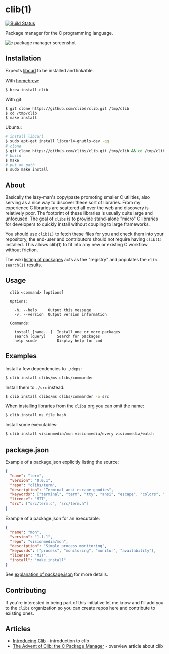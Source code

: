 # clib(1)

  [![Build Status](https://travis-ci.org/clibs/clib.svg?branch=master)](https://travis-ci.org/clibs/clib)

  Package manager for the C programming language.

  ![c package manager screenshot](https://i.cloudup.com/GwqOU2hh9Y.png)

## Installation

  Expects [libcurl](http://curl.haxx.se/libcurl/) to be installed and linkable.

  With [homebrew](https://github.com/Homebrew/homebrew):

```bash
$ brew install clib
```

  With git:

```bash
$ git clone https://github.com/clibs/clib.git /tmp/clib
$ cd /tmp/clib
$ make install
```

  Ubuntu:

```bash  
# install libcurl
$ sudo apt-get install libcurl4-gnutls-dev -qq
# clone
$ git clone https://github.com/clibs/clib.git /tmp/clib && cd /tmp/clib
# build
$ make
# put on path
$ sudo make install
```

## About

  Basically the lazy-man's copy/paste promoting smaller C utilities, also
  serving as a nice way to discover these sort of libraries. From my experience
  C libraries are scattered all over the web and discovery is relatively poor. The footprint of these libraries is usually quite large and unfocused. The goal of `clibs` is to provide
  stand-alone "micro" C libraries for developers to quickly install without coupling
  to large frameworks.

  You should use `clib(1)` to fetch these files for you and check them into your repository, the end-user and contributors should not require having `clib(1)` installed. This allows clib(1) to fit into any new or existing C workflow without friction.

  The wiki [listing of packages](https://github.com/clibs/clib/wiki/Packages) acts as the "registry" and populates the `clib-search(1)` results.

## Usage

```
  clib <command> [options]

  Options:

    -h, --help     Output this message
    -v, --version  Output version information

  Commands:

    install [name...]  Install one or more packages
    search [query]     Search for packages
    help <cmd>         Display help for cmd
```

## Examples

 Install a few dependencies to `./deps`:

```bash
$ clib install clibs/ms clibs/commander
```

 Install them to `./src` instead:

```bash
$ clib install clibs/ms clibs/commander -o src
```

 When installing libraries from the `clibs` org you can omit the name:

```bash
$ clib install ms file hash
```

 Install some executables:

```bash
$ clib install visionmedia/mon visionmedia/every visionmedia/watch
```

## package.json

 Example of a package.json explicitly listing the source:

```json
{
  "name": "term",
  "version": "0.0.1",
  "repo": "clibs/term",
  "description": "Terminal ansi escape goodies",
  "keywords": ["terminal", "term", "tty", "ansi", "escape", "colors", "console"],
  "license": "MIT",
  "src": ["src/term.c", "src/term.h"]
}
```

 Example of a package.json for an executable:

```json
{
  "name": "mon",
  "version": "1.1.1",
  "repo": "visionmedia/mon",
  "description": "Simple process monitoring",
  "keywords": ["process", "monitoring", "monitor", "availability"],
  "license": "MIT",
  "install": "make install"
}
```

 See [explanation of package.json](https://github.com/clibs/clib/wiki/Explanation-of-package.json) for more details.

## Contributing

 If you're interested in being part of this initiative let me know and I'll add you to the `clibs` organization so you can create repos here and contribute to existing ones.

## Articles

  - [Introducing Clib](https://medium.com/code-adventures/b32e6e769cb3) - introduction to clib
  - [The Advent of Clib: the C Package Manager](http://blog.ashworth.in/the-advent-of-clib-the-c-package-manager/) - overview article about clib
